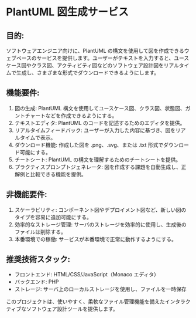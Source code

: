 # PlantUML 図生成サービス
## 目的:
ソフトウェアエンジニア向けに、PlantUML の構文を使用して図を作成できるウェブベースのサービスを提供します。ユーザーがテキストを入力すると、ユースケース図やクラス図、アクティビティ図などのソフトウェア設計図をリアルタイムで生成し、さまざまな形式でダウンロードできるようにします。

## 機能要件:
1. 図の生成: PlantUML 構文を使用してユースケース図、クラス図、状態図、ガントチャートなどを作成できるようにする。
2. テキストエディタ: PlantUML のコードを記述するためのエディタを提供。
3. リアルタイムフィードバック: ユーザーが入力した内容に基づき、図をリアルタイムで表示。
4. ダウンロード機能: 作成した図を .png、.svg、または .txt 形式でダウンロード可能にする。
5. チートシート: PlantUML の構文を理解するためのチートシートを提供。
6. プラクティスプロンプトジェネレータ: 図を作成する課題を自動生成し、正解例と比較できる機能を提供。

## 非機能要件:
1. スケーラビリティ: コンポーネント図やデプロイメント図など、新しい図のタイプを容易に追加可能にする。
2. 効率的なストレージ管理: サーバのストレージを効率的に使用し、生成後のファイルは削除する。
3. 本番環境での稼働: サービスが本番環境で正常に動作するようにする。

## 推奨技術スタック:
- フロントエンド: HTML/CSS/JavaScript（Monaco エディタ）
- バックエンド: PHP
- ストレージ: サーバ上のローカルストレージを使用し、ファイルを一時保存

このプロジェクトは、使いやすく、柔軟なファイル管理機能を備えたインタラクティブなソフトウェア設計ツールを提供します。
